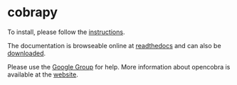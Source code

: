 cobrapy
=======

To install, please follow the [instructions](INSTALL.md).

The documentation is browseable online at [readthedocs](https://cobrapy.readthedocs.org/en/latest/)
and can also be [downloaded](https://readthedocs.org/projects/cobrapy/downloads/).

Please use the [Google Group](http://groups.google.com/group/cobra-pie) for help. More information about
opencobra is available at the [website](http://opencobra.sourceforge.net).
